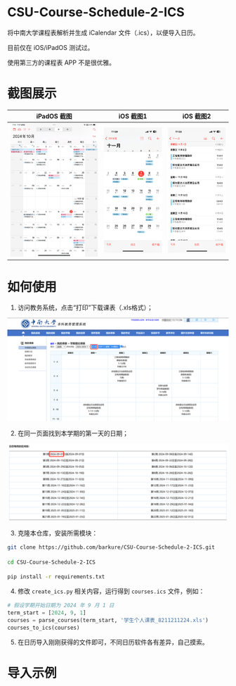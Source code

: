 # CSU-Course-Schedule-2-ICS
将中南大学课程表解析并生成 iCalendar 文件（.ics），以便导入日历。

目前仅在 iOS/iPadOS 测试过。

使用第三方的课程表 APP 不是很优雅。
# 截图展示

|iPadOS 截图|iOS 截图1|iOS 截图2|
|:---:|:---:|:---:|
|![](./captures/3.png)|![](./captures/4.png)|![](./captures/5.png)|


# 如何使用
1. 访问教务系统，点击“打印”下载课表（.xls格式）；

![](./captures/1.png)

2. 在同一页面找到本学期的第一天的日期；

![](./captures/2.png)

3. 克隆本仓库，安装所需模块：

```bash
git clone https://github.com/barkure/CSU-Course-Schedule-2-ICS.git

cd CSU-Course-Schedule-2-ICS

pip install -r requirements.txt
```

4. 修改 `create_ics.py` 相关内容，运行得到 `courses.ics` 文件，例如：

```python
# 假设学期开始日期为 2024 年 9 月 1 日
term_start = [2024, 9, 1]
courses = parse_courses(term_start, '学生个人课表_8211211224.xls')
courses_to_ics(courses)
```

5. 在日历导入刚刚获得的文件即可，不同日历软件各有差异，自己摸索。

# 导入示例



